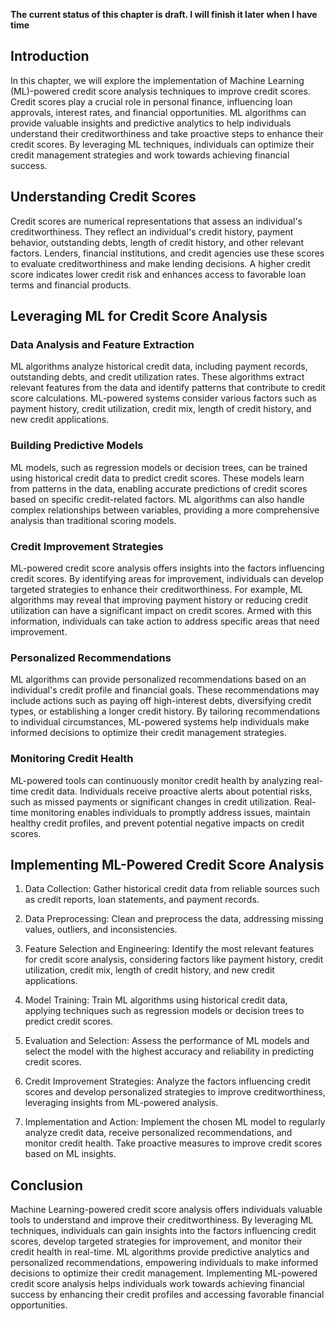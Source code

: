 **The current status of this chapter is draft. I will finish it later when I have time**

Introduction
------------

In this chapter, we will explore the implementation of Machine Learning (ML)-powered credit score analysis techniques to improve credit scores. Credit scores play a crucial role in personal finance, influencing loan approvals, interest rates, and financial opportunities. ML algorithms can provide valuable insights and predictive analytics to help individuals understand their creditworthiness and take proactive steps to enhance their credit scores. By leveraging ML techniques, individuals can optimize their credit management strategies and work towards achieving financial success.

Understanding Credit Scores
---------------------------

Credit scores are numerical representations that assess an individual's creditworthiness. They reflect an individual's credit history, payment behavior, outstanding debts, length of credit history, and other relevant factors. Lenders, financial institutions, and credit agencies use these scores to evaluate creditworthiness and make lending decisions. A higher credit score indicates lower credit risk and enhances access to favorable loan terms and financial products.

Leveraging ML for Credit Score Analysis
---------------------------------------

### Data Analysis and Feature Extraction

ML algorithms analyze historical credit data, including payment records, outstanding debts, and credit utilization rates. These algorithms extract relevant features from the data and identify patterns that contribute to credit score calculations. ML-powered systems consider various factors such as payment history, credit utilization, credit mix, length of credit history, and new credit applications.

### Building Predictive Models

ML models, such as regression models or decision trees, can be trained using historical credit data to predict credit scores. These models learn from patterns in the data, enabling accurate predictions of credit scores based on specific credit-related factors. ML algorithms can also handle complex relationships between variables, providing a more comprehensive analysis than traditional scoring models.

### Credit Improvement Strategies

ML-powered credit score analysis offers insights into the factors influencing credit scores. By identifying areas for improvement, individuals can develop targeted strategies to enhance their creditworthiness. For example, ML algorithms may reveal that improving payment history or reducing credit utilization can have a significant impact on credit scores. Armed with this information, individuals can take action to address specific areas that need improvement.

### Personalized Recommendations

ML algorithms can provide personalized recommendations based on an individual's credit profile and financial goals. These recommendations may include actions such as paying off high-interest debts, diversifying credit types, or establishing a longer credit history. By tailoring recommendations to individual circumstances, ML-powered systems help individuals make informed decisions to optimize their credit management strategies.

### Monitoring Credit Health

ML-powered tools can continuously monitor credit health by analyzing real-time credit data. Individuals receive proactive alerts about potential risks, such as missed payments or significant changes in credit utilization. Real-time monitoring enables individuals to promptly address issues, maintain healthy credit profiles, and prevent potential negative impacts on credit scores.

Implementing ML-Powered Credit Score Analysis
---------------------------------------------

1. Data Collection: Gather historical credit data from reliable sources such as credit reports, loan statements, and payment records.

2. Data Preprocessing: Clean and preprocess the data, addressing missing values, outliers, and inconsistencies.

3. Feature Selection and Engineering: Identify the most relevant features for credit score analysis, considering factors like payment history, credit utilization, credit mix, length of credit history, and new credit applications.

4. Model Training: Train ML algorithms using historical credit data, applying techniques such as regression models or decision trees to predict credit scores.

5. Evaluation and Selection: Assess the performance of ML models and select the model with the highest accuracy and reliability in predicting credit scores.

6. Credit Improvement Strategies: Analyze the factors influencing credit scores and develop personalized strategies to improve creditworthiness, leveraging insights from ML-powered analysis.

7. Implementation and Action: Implement the chosen ML model to regularly analyze credit data, receive personalized recommendations, and monitor credit health. Take proactive measures to improve credit scores based on ML insights.

Conclusion
----------

Machine Learning-powered credit score analysis offers individuals valuable tools to understand and improve their creditworthiness. By leveraging ML techniques, individuals can gain insights into the factors influencing credit scores, develop targeted strategies for improvement, and monitor their credit health in real-time. ML algorithms provide predictive analytics and personalized recommendations, empowering individuals to make informed decisions to optimize their credit management. Implementing ML-powered credit score analysis helps individuals work towards achieving financial success by enhancing their credit profiles and accessing favorable financial opportunities.
